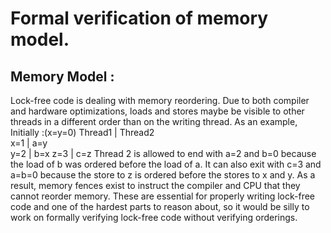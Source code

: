 
# Formal verification of memory model.

## Memory Model :
Lock-free code is dealing with memory reordering. 
Due to both compiler and hardware optimizations, loads and stores maybe be visible to other threads in a different order than on the writing thread. 
As an example,  
Initially :(x=y=0) 
Thread1 | Thread2     
 x=1    |  a=y     
 y=2    |  b=x
 z=3    |  c=z 
Thread 2 is allowed to end with a=2 and b=0 because the load of b was ordered before the load of a. 
It can also exit with c=3 and a=b=0 because the store to z is ordered before the stores to x and y. 
As a result, memory fences exist to instruct the compiler and CPU that they cannot reorder memory. 
These are essential for properly writing lock-free code and one of the hardest parts to reason about, 
so it would be silly to work on formally verifying lock-free code without verifying orderings. 
 
